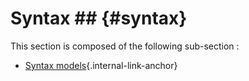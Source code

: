 # Syntax ## {#syntax}

This section is composed of the following sub-section :

* [Syntax models](references#Syntaxmodels){.internal-link-anchor}